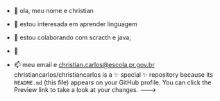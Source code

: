 - 👋 ola, meu nome e christian
- 👀 estou interesada em aprender linguagem
- 🌱 estou colaborando com scracth e java;
- 💞️ 










- 📫 meu email e christian.carlos@escola.pr.gov.br 
christiancarlos/christiancarlos is a ✨ special ✨ repository because its `README.md` (this file) appears on your GitHub profile.
You can click the Preview link to take a look at your changes.
--->
